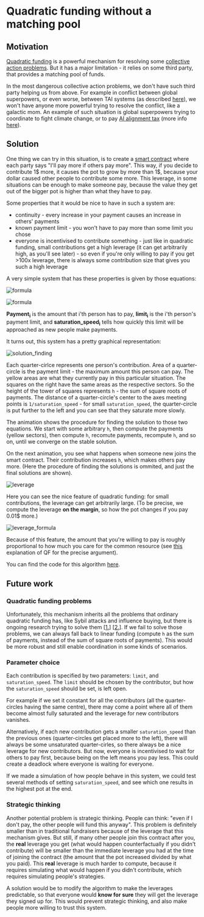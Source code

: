 # Quadratic funding without a matching pool

## Motivation
[Quadratic funding](https://vitalik.ca/general/2019/12/07/quadratic.html) is a powerful mechanism for resolving some [collective action problems](https://en.wikipedia.org/wiki/Collective_action_problem). But it has a major limitation - it relies on some third party, that provides a matching pool of funds. 

In the most dangerous collective action problems, we don't have such third party helping us from above. For example in conflict between global superpowers, or even worse, between TAI systems (as described [here](https://www.lesswrong.com/posts/KMocAf9jnAKc2jXri/sections-1-and-2-introduction-strategy-and-governance)), we won't have anyone more powerful trying to resolve the conflict, like a galactic mom. An example of such situation is global superpowers trying to coordinate to fight climate change, or to pay [AI alignment tax](https://youtu.be/-vsYtevJ2bc?t=547) (more info [here](https://forum.effectivealtruism.org/tag/alignment-tax)).

## Solution
One thing we can try in this situation, is to create a [smart contract](https://en.wikipedia.org/wiki/Smart_contract) where each party says "I'll pay more if others pay more". This way, if you decide to contribute 1$ more, it causes the pot to grow by more than 1$, because your dollar caused other people to contribute some more. This leverage, in some situations can be enough to make someone pay, because the value they get out of the bigger pot is higher than what they have to pay.

Some properties that it would be nice to have in such a system are:
- continuity - every increase in your payment causes an increase in others' payments
- known payment limit - you won't have to pay more than some limit you chose
- everyone is incentivised to contribute something - just like in quadratic funding, small contributions get a high leverage (it can get arbitrarily high, as you'll see later) - so even if you're only willing to pay if you get >100x leverage, there is always some contribution size that gives you such a high leverage

A very simple system that has these properties is given by those equations: 
<br>

![formula](https://render.githubusercontent.com/render/math?math=h=\sum_{i}^{}\sqrt{payment_i})

![formula](https://render.githubusercontent.com/render/math?math=payment_i(h)=\frac{limit_i}{\frac{\pi}{2}}arctan(h*saturation\_speed_i))

**Payment<sub>i</sub>** is the amount that i'th person has to pay, **limit<sub>i</sub>** is the i'th person's payment limit, and **saturation_speed<sub>i</sub>** tells how quickly this limit will be approached as new people make payments.

It turns out, this system has a pretty graphical representation:

![solution_finding](https://raw.githubusercontent.com/filyp/coordinated-quadratic-funding/main/animations/solution_finding.gif)
<!-- <video src="https://raw.githubusercontent.com/filyp/coordinated-quadratic-funding/main/animations/solution_finding.mp4" controls="controls" style="max-width: 730px;" autoplay loop></video> -->
Each quarter-cirlce represents one person's contribution. Area of a quarter-circle is the payment limit - the maximum amount this person can pay. The yellow areas are what they currently pay in this particular situation. The squares on the right have the same areas as the respective sectors. So the height of the tower of squares represents `h` - the sum of square roots of payments. The distance of a quarter-circle's center to the axes meeting points is `1/saturation_speed` - for small `saturation_speed`, the quarter-circle is put further to the left and you can see that they saturate more slowly.

The animation shows the procedure for finding the solution to those two equations. We start with some arbitrary `h`, then compute the payments (yellow sectors), then compute `h`, recomute payments, recompute `h`, and so on, until we converge on the stable solution. 

On the next animation, you see what happens when someone new joins the smart contract. Their contribution increases `h`, which makes others pay more. (Here the procedure of finding the solutions is ommited, and just the final solutions are shown). 

![leverage](https://raw.githubusercontent.com/filyp/coordinated-quadratic-funding/main/animations/leverage.gif)
<!-- <video src="https://raw.githubusercontent.com/filyp/coordinated-quadratic-funding/main/animations/leverage.mp4" controls="controls" style="max-width: 730px;" autoplay loop></video> -->
Here you can see the nice feature of quadratic funding: for small contributions, the leverage can get arbitrarily large. (To be precise, we compute the leverage **on the margin**, so how the pot changes if you pay 0.01$ more.)
<br>

![leverage_formula](<https://render.githubusercontent.com/render/math?math=leverage_i=\frac{d\ \sum_{j}^{}payment_j}{d\ payment_i}>)

Because of this feature, the amount that you're willing to pay is roughly proportional to how much you care for the common resource (see [this](https://vitalik.ca/general/2019/12/07/quadratic.html) explanation of QF for the precise argument). 

You can find the code for this algorithm [here](https://github.com/filyp/coordinated-quadratic-funding/blob/main/CQF.ipynb).

## Future work
### Quadratic funding problems
Unfortunately, this mechanism inherits all the problems that ordinary quadratic funding has, like Sybil attacks and influence buying, but there is ongoing research trying to solve them [[1.](https://ethresear.ch/t/pairwise-coordination-subsidies-a-new-quadratic-funding-design/5553)] [[2.](https://ethresear.ch/t/mechanisms-to-prevent-sybil-attacks-in-on-chain-quadratic-funding-grants/9020)]. If we fail to solve those problems, we can always fall back to linear funding (compute `h` as the sum of payments, instead of the sum of square roots of payments). This would be more robust and still enable coordination in some kinds of scenarios.

### Parameter choice
Each contribution is specified by two parameters: `limit`, and `saturation_speed`. The `limit` should be chosen by the contributor, but how the `saturation_speed` should be set, is left open.

For example if we set it constant for all the contributors (all the quarter-circles having the same centre), there may come a point where all of them become almost fully saturated and the leverage for new contributors vanishes.

Alternatively, if each new contribution gets a smaller `saturation_speed` than the previous ones (quarter-circles get placed more to the left), there will always be some unsaturated quarter-cirles, so there always be a nice leverage for new contributors. But now, everyone is incentivised to wait for others to pay first, because being on the left means you pay less. This could create a deadlock where everyone is waiting for everyone.

If we made a simulation of how people behave in this system, we could test several methods of setting `saturation_speed`, and see which one results in the highest pot at the end.

### Strategic thinking
Another potential problem is strategic thinking. People can think: "even if I don't pay, the other people will fund this anyway". This problem is definitely smaller than in traditional fundraisers because of the leverage that this mechanism gives. But still, if many other people join this contract after you, the **real** leverage you get (what would happen counterfactually if you didn't contribute) will be smaller than the immediate leverage you had at the time of joining the contract (the amount that the pot increased divided by what you paid). This **real** leverage is much harder to compute, because it requires simulating what would happen if you didn't contribute, which requires simulating people's strategies.

A solution would be to modify the algorithm to make the leverages predictable, so that everyone would **know for sure** they will get the leverage they signed up for. This would prevent strategic thinking, and also make people more willing to trust this system.



